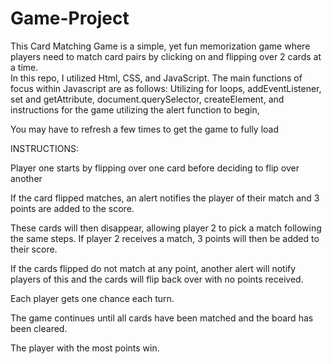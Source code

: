 # Game-Project
This Card Matching Game is a simple, yet fun memorization game where players need to match card pairs by clicking on and flipping over 2 cards at a time.  
In this repo, I utilized Html, CSS, and JavaScript.
The main functions of focus within Javascript are as follows:
Utilizing for loops,
addEventListener,
set and getAttribute,
document.querySelector,
createElement,
and instructions for the game utilizing the alert function to begin,

You may have to refresh a few times to get the game to fully load


INSTRUCTIONS:

Player one starts by flipping over one card before deciding to flip over another

If the card flipped matches, an alert notifies the player of their match and 3 points are added to the score.

These cards will then disappear, allowing player 2 to pick a match following the same steps. If player 2 receives a match, 3 points will then be added to their score.

If the cards flipped do not match at any point, another alert will notify players of this and the cards will flip back over with no points received. 

Each player gets one chance each turn.

The game continues until all cards have been matched and the board has been cleared.

The player with the most points win.
